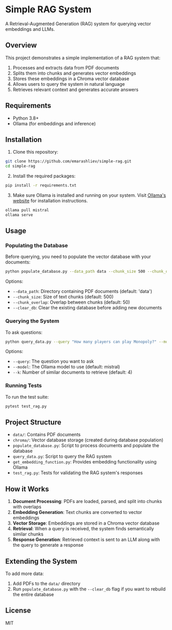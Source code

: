 # Simple RAG System

A Retrieval-Augmented Generation (RAG) system for querying vector embeddings and LLMs.

## Overview

This project demonstrates a simple implementation of a RAG system that:

1. Processes and extracts data from PDF documents
2. Splits them into chunks and generates vector embeddings
3. Stores these embeddings in a Chroma vector database
4. Allows users to query the system in natural language
5. Retrieves relevant context and generates accurate answers

## Requirements

- Python 3.8+
- Ollama (for embeddings and inference)

## Installation

1. Clone this repository:
```bash
git clone https://github.com/emarashliev/simple-rag.git
cd simple-rag
```

2. Install the required packages:
```bash
pip install -r requirements.txt
```

3. Make sure Ollama is installed and running on your system. Visit [Ollama's website](https://ollama.ai/) for installation instructions.
```bash
ollama pull mistral
ollama serve
```

## Usage

### Populating the Database

Before querying, you need to populate the vector database with your documents:

```bash
python populate_database.py --data_path data --chunk_size 500 --chunk_overlap 50
```

Options:
- `--data_path`: Directory containing PDF documents (default: 'data')
- `--chunk_size`: Size of text chunks (default: 500)
- `--chunk_overlap`: Overlap between chunks (default: 50)
- `--clear_db`: Clear the existing database before adding new documents

### Querying the System

To ask questions:

```bash
python query_data.py --query "How many players can play Monopoly?" --model mistral
```

Options:
- `--query`: The question you want to ask
- `--model`: The Ollama model to use (default: mistral)
- `--k`: Number of similar documents to retrieve (default: 4)

### Running Tests

To run the test suite:

```bash
pytest test_rag.py
```

## Project Structure

- `data/`: Contains PDF documents
- `chroma/`: Vector database storage (created during database population)
- `populate_database.py`: Script to process documents and populate the database
- `query_data.py`: Script to query the RAG system
- `get_embedding_function.py`: Provides embedding functionality using Ollama
- `test_rag.py`: Tests for validating the RAG system's responses

## How it Works

1. **Document Processing**: PDFs are loaded, parsed, and split into chunks with overlaps
2. **Embedding Generation**: Text chunks are converted to vector embeddings
3. **Vector Storage**: Embeddings are stored in a Chroma vector database
4. **Retrieval**: When a query is received, the system finds semantically similar chunks
5. **Response Generation**: Retrieved context is sent to an LLM along with the query to generate a response

## Extending the System

To add more data:
1. Add PDFs to the `data/` directory
2. Run `populate_database.py` with the `--clear_db` flag if you want to rebuild the entire database

## License

MIT 
